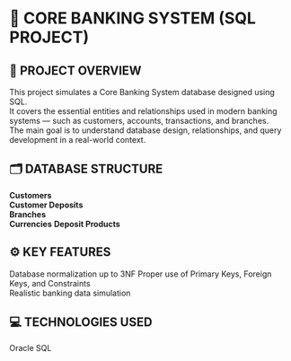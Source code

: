 # 🏦 CORE BANKING SYSTEM (SQL PROJECT)

## 📌 PROJECT OVERVIEW

This project simulates a Core Banking System database designed using SQL.  
It covers the essential entities and relationships used in modern banking systems — such as customers, accounts, transactions, and branches.  
The main goal is to understand database design, relationships, and query development in a real-world context.

## 🗂️ DATABASE STRUCTURE

**Customers**  
**Customer Deposits**  
**Branches**    
**Currencies**
**Deposit Products**

## ⚙️ KEY FEATURES

Database normalization up to 3NF
Proper use of Primary Keys, Foreign Keys, and Constraints  
Realistic banking data simulation

## 💻 TECHNOLOGIES USED

Oracle SQL
